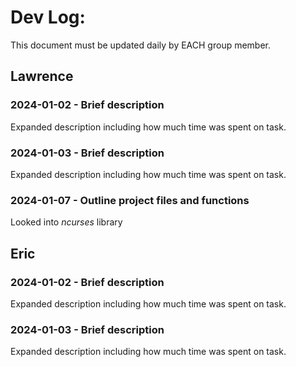 # Dev Log:

This document must be updated daily by EACH group member.

## Lawrence

### 2024-01-02 - Brief description
Expanded description including how much time was spent on task.

### 2024-01-03 - Brief description
Expanded description including how much time was spent on task.

### 2024-01-07 - Outline project files and functions
Looked into *ncurses* library 

## Eric

### 2024-01-02 - Brief description
Expanded description including how much time was spent on task.

### 2024-01-03 - Brief description
Expanded description including how much time was spent on task.
